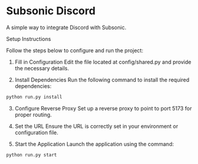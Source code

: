 # Subsonic Discord

A simple way to integrate Discord with Subsonic.

Setup Instructions

Follow the steps below to configure and run the project:

1. Fill in Configuration
Edit the file located at config/shared.py and provide the necessary details.


2. Install Dependencies
Run the following command to install the required dependencies:

```sh
python run.py install
```

3. Configure Reverse Proxy
Set up a reverse proxy to point to port 5173 for proper routing.


4. Set the URL
Ensure the URL is correctly set in your environment or configuration file.


5. Start the Application
Launch the application using the command:

```sh
python run.py start
```
